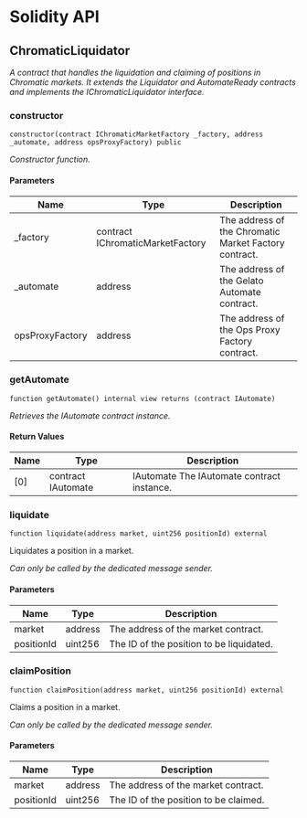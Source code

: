 # Solidity API

## ChromaticLiquidator

_A contract that handles the liquidation and claiming of positions in Chromatic markets.
     It extends the Liquidator and AutomateReady contracts and implements the IChromaticLiquidator interface._

### constructor

```solidity
constructor(contract IChromaticMarketFactory _factory, address _automate, address opsProxyFactory) public
```

_Constructor function._

#### Parameters

| Name | Type | Description |
| ---- | ---- | ----------- |
| _factory | contract IChromaticMarketFactory | The address of the Chromatic Market Factory contract. |
| _automate | address | The address of the Gelato Automate contract. |
| opsProxyFactory | address | The address of the Ops Proxy Factory contract. |

### getAutomate

```solidity
function getAutomate() internal view returns (contract IAutomate)
```

_Retrieves the IAutomate contract instance._

#### Return Values

| Name | Type | Description |
| ---- | ---- | ----------- |
| [0] | contract IAutomate | IAutomate The IAutomate contract instance. |

### liquidate

```solidity
function liquidate(address market, uint256 positionId) external
```

Liquidates a position in a market.

_Can only be called by the dedicated message sender._

#### Parameters

| Name | Type | Description |
| ---- | ---- | ----------- |
| market | address | The address of the market contract. |
| positionId | uint256 | The ID of the position to be liquidated. |

### claimPosition

```solidity
function claimPosition(address market, uint256 positionId) external
```

Claims a position in a market.

_Can only be called by the dedicated message sender._

#### Parameters

| Name | Type | Description |
| ---- | ---- | ----------- |
| market | address | The address of the market contract. |
| positionId | uint256 | The ID of the position to be claimed. |

